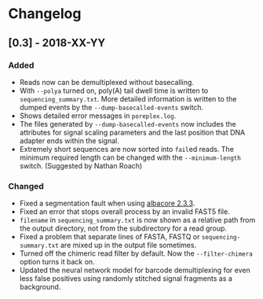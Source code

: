 # Changelog

## [0.3] - 2018-XX-YY

### Added
- Reads now can be demultiplexed without basecalling.
- With `--polya` turned on, poly(A) tail dwell time is written
  to `sequencing_summary.txt`. More detailed information is
  written to the dumped events by the `--dump-basecalled-events`
  switch.
- Shows detailed error messages in `poreplex.log`.
- The files generated by `--dump-basecalled-events` now includes
  the attributes for signal scaling parameters and the last position
  that DNA adapter ends within the signal.
- Extremely short sequences are now sorted into `fail`ed reads.
  The minimum required length can be changed with the
  `--minimum-length` switch. (Suggested by Nathan Roach)

### Changed
- Fixed a segmentation fault when using
  [albacore 2.3.3](https://community.nanoporetech.com/posts/albacore-2-3-3).
- Fixed an error that stops overall process by an invalid FAST5 file.
- `filename` in `sequencing_summary.txt` is now shown as a relative path
  from the output directory, not from the subdirectory for a read
  group.
- Fixed a problem that separate lines of FASTA, FASTQ or
  `sequencing-summary.txt` are mixed up in the output file sometimes.
- Turned off the chimeric read filter by default. Now the `--filter-chimera`
  option turns it back on.
- Updated the neural network model for barcode demultiplexing for
  even less false positives using randomly stitched signal fragments
  as a background.

